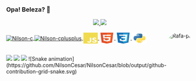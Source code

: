 ### Opa! Beleza? 👋
<div align="center">
  <a href="https://github.com/nilsoncesar">
  <img height="180em" src="https://github-readme-stats.vercel.app/api?username=nilsoncesar&show_icons=true&theme=tokyonight&include_all_commits=true&count_private=true"/>
  <img height="180em" src="https://github-readme-stats.vercel.app/api/top-langs/?username=nilsoncesar&layout=compact&langs_count=7&theme=tokyonight"/>
</div>
<div style="display: inline_block"><br>
  <img align="center" alt="Nilson-c" height="30" width="40" src="https://cdn.jsdelivr.net/gh/devicons/devicon/icons/c/c-original.svg" />
  <img align="center" alt="Nilson-cplusplus" height="30" width="40" src="https://cdn.jsdelivr.net/gh/devicons/devicon/icons/cplusplus/cplusplus-original.svg" />
  <img align="center" alt="Nilson-Js" height="30" width="40" src="https://raw.githubusercontent.com/devicons/devicon/master/icons/javascript/javascript-plain.svg">
  <img align="center" alt="Nilson-HTML" height="30" width="40" src="https://raw.githubusercontent.com/devicons/devicon/master/icons/html5/html5-original.svg">
  <img align="center" alt="Nilson-CSS" height="30" width="40" src="https://raw.githubusercontent.com/devicons/devicon/master/icons/css3/css3-original.svg">
  <img align="center" alt="Nilson-Python" height="30" width="40" src="https://raw.githubusercontent.com/devicons/devicon/master/icons/python/python-original.svg">
  <img align="right" alt="Rafa-pic" height="150" style="border-radius:50px;" src="https://media4.giphy.com/media/Hws7aKoFHS9gs/giphy.gif?cid=ecf05e47pfr1ru6ezfznt9dslfnexy8806gu5lrfvubmxeel&rid=giphy.gif&ct=g">
</div>
  
  ##
 
<div> 
  <a href = "mailto:admncoaf@gmail.com"><img src="https://img.shields.io/badge/-Gmail-%23333?style=for-the-badge&logo=gmail&logoColor=white" target="_blank"></a>
  <a href="https://www.linkedin.com/in/nilson-cesar-88121419a/" target="_blank"><img src="https://img.shields.io/badge/-LinkedIn-%230077B5?style=for-the-badge&logo=linkedin&logoColor=white" target="_blank"></a> 
 <a href="https://t.me/NilsonCesar"><img src="https://img.shields.io/badge/Telegram-2CA5E0?style=for-the-badge&logo=telegram&logoColor=white"></a>
  ![Snake animation](https://github.com/NilsonCesar/NilsonCesar/blob/output/github-contribution-grid-snake.svg)
 
</div>
